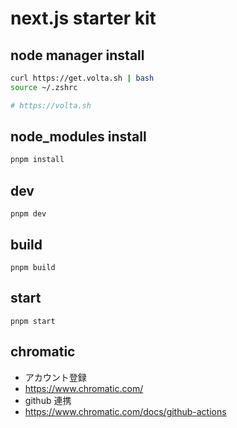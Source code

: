# next.js starter kit

## node manager install

```bash
curl https://get.volta.sh | bash
source ~/.zshrc

# https://volta.sh
```

## node_modules install

```bash
pnpm install
```

## dev

`pnpm dev`

## build

`pnpm build`

## start

`pnpm start`

## chromatic

- アカウント登録
- https://www.chromatic.com/
- github 連携
- https://www.chromatic.com/docs/github-actions
